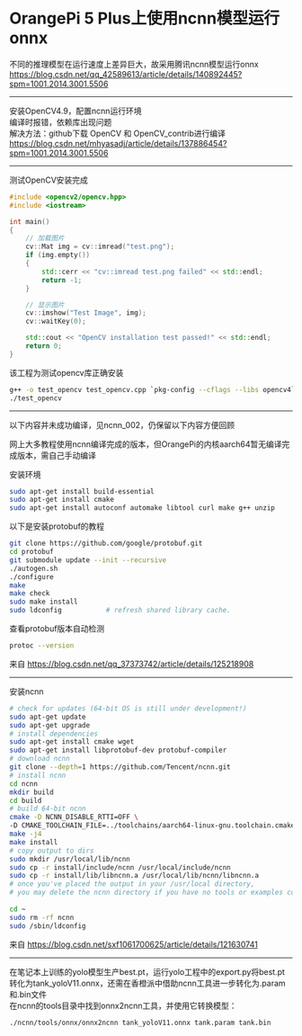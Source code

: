 # OrangePi 5 Plus上使用ncnn模型运行onnx 

不同的推理模型在运行速度上差异巨大，故采用腾讯ncnn模型运行onnx  
https://blog.csdn.net/qq_42589613/article/details/140892445?spm=1001.2014.3001.5506  

---  

安装OpenCV4.9，配置ncnn运行环境  
编译时报错，依赖库出现问题  
解决方法：github下载 OpenCV 和 OpenCV_contrib进行编译  
https://blog.csdn.net/mhyasadj/article/details/137886454?spm=1001.2014.3001.5506  

---  

测试OpenCV安装完成  

```cpp
#include <opencv2/opencv.hpp>
#include <iostream>

int main()
{
    // 加载图片
    cv::Mat img = cv::imread("test.png");
    if (img.empty())
    {
        std::cerr << "cv::imread test.png failed" << std::endl;
        return -1;
    }

    // 显示图片
    cv::imshow("Test Image", img);
    cv::waitKey(0);

    std::cout << "OpenCV installation test passed!" << std::endl;
    return 0;
}
```
该工程为测试opencv库正确安装  

```bash
g++ -o test_opencv test_opencv.cpp `pkg-config --cflags --libs opencv4`
./test_opencv
```

---  

以下内容并未成功编译，见ncnn_002，仍保留以下内容方便回顾  

网上大多教程使用ncnn编译完成的版本，但OrangePi的内核aarch64暂无编译完成版本，需自己手动编译  

安装环境  

```bash
sudo apt-get install build-essential
sudo apt-get install cmake 
sudo apt-get install autoconf automake libtool curl make g++ unzip
```

以下是安装protobuf的教程  

```bash
git clone https://github.com/google/protobuf.git 
cd protobuf
git submodule update --init --recursive
./autogen.sh
./configure
make
make check
sudo make install
sudo ldconfig           # refresh shared library cache.
```

查看protobuf版本自动检测  

```bash
protoc --version
```
来自 https://blog.csdn.net/qq_37373742/article/details/125218908  

---  

安装ncnn  

```bash
# check for updates (64-bit OS is still under development!)
sudo apt-get update
sudo apt-get upgrade
# install dependencies
sudo apt-get install cmake wget
sudo apt-get install libprotobuf-dev protobuf-compiler
# download ncnn
git clone --depth=1 https://github.com/Tencent/ncnn.git 
# install ncnn
cd ncnn
mkdir build
cd build
# build 64-bit ncnn
cmake -D NCNN_DISABLE_RTTI=OFF \
-D CMAKE_TOOLCHAIN_FILE=../toolchains/aarch64-linux-gnu.toolchain.cmake ..
make -j4
make install
# copy output to dirs
sudo mkdir /usr/local/lib/ncnn
sudo cp -r install/include/ncnn /usr/local/include/ncnn
sudo cp -r install/lib/libncnn.a /usr/local/lib/ncnn/libncnn.a
# once you've placed the output in your /usr/local directory,
# you may delete the ncnn directory if you have no tools or examples compiled
 
cd ~
sudo rm -rf ncnn
sudo /sbin/ldconfig
```
来自 https://blog.csdn.net/sxf1061700625/article/details/121630741  

---  

在笔记本上训练的yolo模型生产best.pt，运行yolo工程中的export.py将best.pt转化为tank_yoloV11.onnx，还需在香橙派中借助ncnn工具进一步转化为.param和.bin文件  
在ncnn的tools目录中找到onnx2ncnn工具，并使用它转换模型：  

```bash
./ncnn/tools/onnx/onnx2ncnn tank_yoloV11.onnx tank.param tank.bin
```